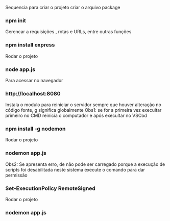 Sequencia para criar o projeto
criar o arquivo package
### npm init

Gerencar a requisições , rotas e URLs, entre outras funções
### npm install express

Rodar o projeto
### node app.js

Para acessar no navegador 
### http://localhost:8080


Instala o modulo para reiniciar o servidor sempre que houver alteração no código
fonte, g significa globalmente 
Obs1: se for a primeira vez execultar primeiro no CMD reinicia o computador e após execultar no VSCod

### npm install -g nodemon

Rodar o projeto
### nodemon app.js

Obs2: Se apresenta erro, de não pode ser carregado porque a execução de scripts foi desabilitada neste sistema
execute o comando para dar permissão
### Set-ExecutionPolicy RemoteSigned

Rodar o projeto
### nodemon app.js